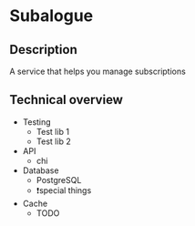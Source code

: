 # Subalogue
## Description
A service that helps you manage subscriptions

## Technical overview
* Testing
	* Test lib 1
	* Test lib 2
* API
	* chi
* Database
	* PostgreSQL
	* ❗️special things
* Cache
	* TODO